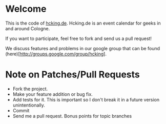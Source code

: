 # Welcome

This is the code of [hcking.de](http://hcking.de). Hcking.de is an event
calendar for geeks in and around Cologne.

If you want to participate, feel free to fork and send us a pull request!

We discuss features and problems in our google group that can be found (here)[http://groups.google.com/group/hcking].

# Note on Patches/Pull Requests

* Fork the project.
* Make your feature addition or bug fix.
* Add tests for it. This is important so I don't break it in a future version unintentionally.
* Commit
* Send me a pull request. Bonus points for topic branches